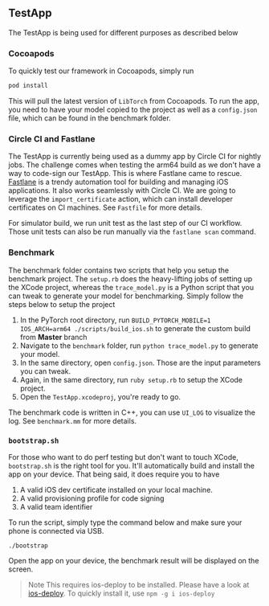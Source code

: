 ## TestApp

The TestApp is being used for different purposes as described below

### Cocoapods

To quickly test our framework in Cocoapods, simply run 

```ruby
pod install
```

This will pull the latest version of `LibTorch` from Cocoapods. To run the app, you need to have your model copied to the project as well as a `config.json` file, which can be found in the benchmark folder.

### Circle CI and Fastlane

The TestApp is currently being used as a dummy app by Circle CI for nightly jobs. The challenge comes when testing the arm64 build as we don't have a way to code-sign our TestApp. This is where Fastlane came to rescue. [Fastlane](https://fastlane.tools/) is a trendy automation tool for building and managing iOS applications. It also works seamlessly with Circle CI. We are going to leverage the `import_certificate` action, which can install developer certificates on CI machines. See `Fastfile` for more details.

For simulator build, we run unit test as the last step of our CI workflow. Those unit tests can also be run manually via the `fastlane scan` command. 

### Benchmark

The benchmark folder contains two scripts that help you setup the benchmark project. The `setup.rb` does the heavy-lifting jobs of setting up the XCode project, whereas the `trace_model.py` is a Python script that you can tweak to generate your model for benchmarking. Simply follow the steps below to setup the project

1. In the PyTorch root directory, run `BUILD_PYTORCH_MOBILE=1 IOS_ARCH=arm64 ./scripts/build_ios.sh` to generate the custom build from **Master** branch
2. Navigate to the `benchmark` folder, run `python trace_model.py` to generate your model.
3. In the same directory, open `config.json`. Those are the input parameters you can tweak.
4. Again, in the same directory, run `ruby setup.rb` to setup the XCode project.
5. Open the `TestApp.xcodeproj`, you're ready to go.

The benchmark code is written in C++, you can use `UI_LOG` to visualize the log. See `benchmark.mm` for more details. 

### `bootstrap.sh`

For those who want to do perf testing but don't want to touch XCode, `bootstrap.sh` is the right tool for you. It'll automatically build and install the app on your device. That being said, it does require you to have 

1. A valid iOS dev certificate installed on your local machine. 
2. A valid provisioning profile for code signing
3. A valid team identifier

To run the script, simply type the command below and make sure your phone is connected via USB. 

```shell
./bootstrap
```

Open the app on your device, the benchmark result will be displayed on the screen.

> Note This requires ios-deploy to be installed. Please have a look at [ios-deploy](https://github.com/ios-control/ios-deploy). To quickly install it, use `npm -g i ios-deploy`



